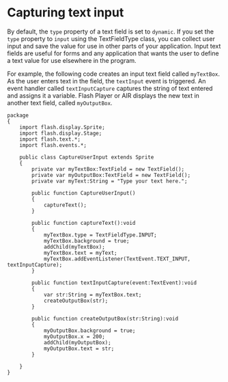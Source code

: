 # Capturing text input

<div>

By default, the `type` property of a text field is set to `dynamic`. If you set
the `type` property to `input` using the TextFieldType class, you can collect
user input and save the value for use in other parts of your application. Input
text fields are useful for forms and any application that wants the user to
define a text value for use elsewhere in the program.

For example, the following code creates an input text field called `myTextBox`.
As the user enters text in the field, the `textInput` event is triggered. An
event handler called `textInputCapture` captures the string of text entered and
assigns it a variable. Flash Player or AIR displays the new text in another text
field, called `myOutputBox`.

    package
    {
    	import flash.display.Sprite;
    	import flash.display.Stage;
    	import flash.text.*;
    	import flash.events.*;

    	public class CaptureUserInput extends Sprite
    	{
    		private var myTextBox:TextField = new TextField();
    		private var myOutputBox:TextField = new TextField();
    		private var myText:String = "Type your text here.";

    		public function CaptureUserInput()
    		{
    			captureText();
    		}

    		public function captureText():void
    		{
    			myTextBox.type = TextFieldType.INPUT;
    			myTextBox.background = true;
    			addChild(myTextBox);
    			myTextBox.text = myText;
    			myTextBox.addEventListener(TextEvent.TEXT_INPUT, textInputCapture);
    		}

    		public function textInputCapture(event:TextEvent):void
    		{
    			var str:String = myTextBox.text;
    			createOutputBox(str);
    		}

    		public function createOutputBox(str:String):void
    		{
    			myOutputBox.background = true;
    			myOutputBox.x = 200;
    			addChild(myOutputBox);
    			myOutputBox.text = str;
    		}

    	}
    }

</div>

<div>

<div>

</div>

</div>
